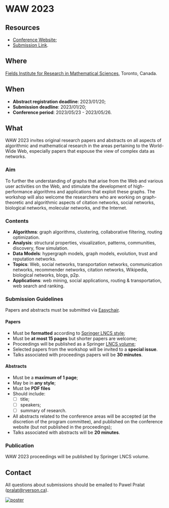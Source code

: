 # WAW 2023

## Resources

- [Conference Website](https://math.ryerson.ca/waw2023/);
- [Submission Link](https://easychair.org/conferences/?conf=waw2023).

## Where 

[Fields Institute for Research in Mathematical Sciences](http://www.fields.utoronto.ca), Toronto, Canada. 

## When 

- **Abstract registration deadline**: 2023/01/20; 
- **Submission deadline**: 2023/01/20; 
- **Conference period**: 2023/05/23 - 2023/05/26. 

## What 

WAW 2023 invites original research papers and abstracts on all aspects of algorithmic and mathematical research in the areas pertaining to the World-Wide Web, especially papers that espouse the view of complex data as networks.

### Aim

To further the understanding of graphs that arise from the Web and various user activities on the Web, and stimulate the development of high-performance algorithms and applications that exploit these graphs. The workshop will also welcome the researchers who are working on graph-theoretic and algorithmic aspects of citation networks, social networks, biological networks, molecular networks, and the Internet.

### Contents 

- **Algorithms**: graph algorithms, clustering, collaborative filtering, routing optimization.
- **Analysis**: structural properties, visualization, patterns, communities, discovery, flow simulation.
- **Data Models**: hypergraph models, graph models, evolution, trust and reputation networks.
- **Topics**: Web, social networks, transportation networks, communication networks, recommender networks, citation networks, Wikipedia, biological networks, blogs, p2p.
- **Applications**: web mining, social applications, routing & transportation, web search and ranking.

### Submission Guidelines 

Papers and abstracts must be submitted via [Easychair](https://easychair.org/conferences/?conf=waw2023).

#### Papers

- Must be **formatted** according to [Springer LNCS style](http://www.springer.com/computer/lncs?SGWID=0-164-6-793341-0);
- Must be **at most 15 pages** but shorter papers are welcome;
- Proceedings will be published as a Springer [LNCS volume](http://www.springer.com/computer/lncs?SGWID=0-164-0-0-0);
- Selected papers from the workshop will be invited to a **special issue**. 
- Talks associated with proceedings papers will be **30 minutes**.

#### Abstracts 

- Must be a **maximum of 1 page**; 
- May be in **any style**;
- Must be **PDF files**
- Should include: 
  - [ ] title;
  - [ ] speakers;
  - [ ] summary of research. 
- All abstracts related to the conference areas will be accepted (at the discretion of the program committee), and published on the conference website (but not published in the proceedings);
- Talks associated with abstracts will be **20 minutes**.

### Publication 

WAW 2023 proceedings will be published by Springer LNCS volume. 

## Contact 

All questions about submissions should be emailed to Pawel Pralat (pralat@ryerson.ca).

[![poster](https://math.ryerson.ca/waw2023/images/WAW2023-poster.png)](https://math.ryerson.ca/waw2023/)